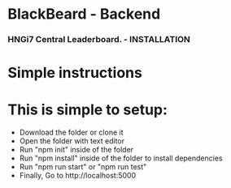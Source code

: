 # BlackBeard - Backend
### HNGi7 Central Leaderboard. - INSTALLATION

# Simple instructions
# This is simple to setup:
- Download the folder or clone it
- Open the folder with text editor
- Run "npm init" inside of the folder
- Run "npm install" inside of the folder to install dependencies
- Run "npm run start" or "npm run test"
- Finally, Go to http://localhost:5000

